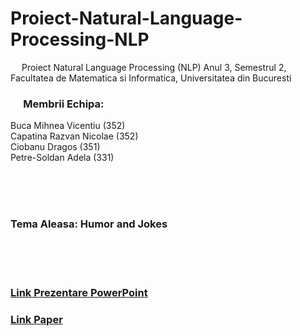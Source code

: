 # Proiect-Natural-Language-Processing-NLP
&emsp; Proiect Natural Language Processing (NLP) Anul 3, Semestrul 2, Facultatea de Matematica si Informatica, Universitatea din Bucuresti

### &emsp; Membrii Echipa: <br/>
Buca Mihnea Vicentiu ($352$) <br/>
Capatina Razvan Nicolae ($352$) <br/>
Ciobanu Dragos ($351$) <br/>
Petre-Soldan Adela ($331$) <br/>

<br/>
<br/>
<br/>

### Tema Aleasa: Humor and Jokes <br/>

<br/>
<br/>
<br/>


### [Link Prezentare PowerPoint](https://unibucro0-my.sharepoint.com/:p:/r/personal/razvan-nicolae_capatina_s_unibuc_ro/Documents/NLP%20Project%20Presentation.pptx?d=w122a8ff121af42d7abbf970dfbd3a4ec&csf=1&web=1&e=zcEKKT)

### [Link Paper](https://www.overleaf.com/read/rctzgzzszdjs#789b1d)



<br/>
<br/>
<br/>




